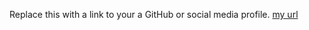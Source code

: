 Replace this with a link to your a GitHub or social media profile.
[my url](https://github.com/fasl)
